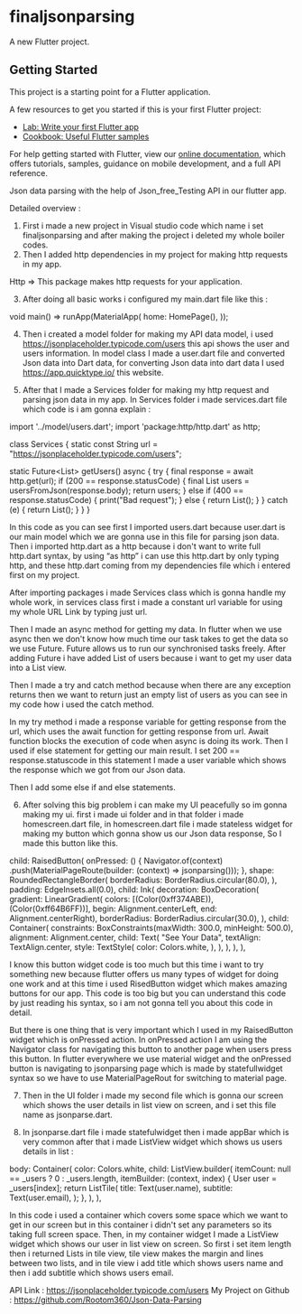 # finaljsonparsing

A new Flutter project.

## Getting Started

This project is a starting point for a Flutter application.

A few resources to get you started if this is your first Flutter project:

- [Lab: Write your first Flutter app](https://flutter.dev/docs/get-started/codelab)
- [Cookbook: Useful Flutter samples](https://flutter.dev/docs/cookbook)

For help getting started with Flutter, view our
[online documentation](https://flutter.dev/docs), which offers tutorials,
samples, guidance on mobile development, and a full API reference.

Json data parsing with the help of Json_free_Testing API in our flutter app.

Detailed overview : 

1) First i made a new project in Visual studio code which name i set finaljsonparsing and after making the project i deleted my whole boiler codes.
2) Then I added http dependencies in my project for making http requests in my app.

Http => This package makes http requests for your application.

3) After doing all basic works i configured my main.dart file like this : 

void main() => runApp(MaterialApp(
     home: HomePage(),
   ));

4) Then i created a model folder for making my API data model, i used https://jsonplaceholder.typicode.com/users this api shows the user and users information. In model class I made a user.dart file and converted Json data into Dart data, for converting Json data into dart data I used https://app.quicktype.io/ this website.

5) After that I made a Services folder for making my http request and parsing json data in my app. In Services folder i made services.dart file which code is i am gonna explain : 

import '../model/users.dart';
import 'package:http/http.dart' as http;
 
class Services {
 static const String url = "https://jsonplaceholder.typicode.com/users";
 
 static Future<List<User>> getUsers() async {
   try {
     final response = await http.get(url);
     if (200 == response.statusCode) {
       final List<User> users = usersFromJson(response.body);
       return users;
     } else if (400 == response.statusCode) {
       print("Bad request");
     } else {
       return List<User>();
     }
   } catch (e) {
     return List<User>();
   }
 }
}

In this code as you can see first I imported users.dart because user.dart is our main model which we are gonna use in this file for parsing json data. Then i imported http.dart as a http because i don't want to write full http.dart syntax, by using “as http” i can use this http.dart by only typing http, and these http.dart coming from my dependencies file which i entered first on my project.

After importing packages i made Services class which is gonna handle my whole work, in services class first i made a constant url variable for using my whole URL Link by typing just url.

Then I made an async method for getting my data. In flutter when we use async then we don't know how much time our task takes to get the data so we use Future. Future allows us to run our synchronised tasks freely.
After adding Future i have added List of users because i want to get my user data into a List view.

Then I made a try and catch method because when there are any exception returns then we want to return just an empty list of users as you can see in my code how i used the catch method.

In my try method i made a response variable for getting response from the url, which uses the await function for getting response from url. Await function blocks the execution of code when async is doing its work. Then I used if else statement for getting our main result. I set 200 == response.statuscode in this statement I made a user variable which shows the response which we got from our Json data.

Then I add some else if and else statements.

6) After solving this big problem i can make my UI peacefully so im gonna making my ui. first i made ui folder and in that folder i made homescreen.dart file, in homescreen.dart file i made stateless widget for making my button which gonna show us our Json data response,
So I made this button like this.

child: RaisedButton(
           onPressed: () {
             Navigator.of(context)
                 .push(MaterialPageRoute(builder: (context) => jsonparsing()));
           },
           shape: RoundedRectangleBorder(
             borderRadius: BorderRadius.circular(80.0),
           ),
           padding: EdgeInsets.all(0.0),
           child: Ink(
             decoration: BoxDecoration(
               gradient: LinearGradient(
                   colors: [(Color(0xff374ABE)), (Color(0xff64B6FF))],
                   begin: Alignment.centerLeft,
                   end: Alignment.centerRight),
               borderRadius: BorderRadius.circular(30.0),
             ),
             child: Container(
               constraints: BoxConstraints(maxWidth: 300.0, minHeight: 500.0),
               alignment: Alignment.center,
               child: Text(
                 "See Your Data",
                 textAlign: TextAlign.center,
                 style: TextStyle(
                   color: Colors.white,
                 ),
               ),
             ),
           ),
         ),

I know this button widget code is too much but this time i want to try something new because flutter offers us many types of widget for doing one work and at this time i used RisedButton widget which makes amazing buttons for our app. This code is too big but you can understand this code by just reading his syntax, so i am not gonna tell you about this code in detail.

But there is one thing that is very important which I used in my RaisedButton widget which is onPressed action. In onPressed action I am using the Navigator class for navigating this button to another page when users press this button. In flutter everywhere we use material widget and the onPressed button is navigating to jsonparsing page which is made by statefullwidget syntax so we have to use MaterialPageRout for switching to material page.

7) Then in the UI folder i made my second file which is gonna our screen which shows the user details in list view on screen, and i set this file name as jsonparse.dart.

8) In jsonparse.dart file i made statefulwidget then i made appBar which is very common after that i made ListView widget which shows us users details in list : 

body: Container(
       color: Colors.white,
       child: ListView.builder(
         itemCount: null == _users ? 0 : _users.length,
         itemBuilder: (context, index) {
           User user = _users[index];
           return ListTile(
             title: Text(user.name),
             subtitle: Text(user.email),
           );
         },
       ),
     ),

In this code i used a container which covers some space which we want to get in our screen but in this container i didn't set any parameters so its taking full screen space. Then, in my container widget I made a ListView widget which shows our user in list view on screen. So first i set item length then i returned Lists in tile view, tile view makes the margin and lines between two lists, and in tile view i add title which shows users name and then i add subtitle which shows users email.

API Link : https://jsonplaceholder.typicode.com/users
My Project on Github : https://github.com/Rootom360/Json-Data-Parsing 
